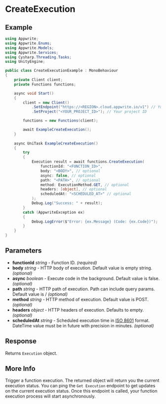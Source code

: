 # CreateExecution

## Example

```csharp
using Appwrite;
using Appwrite.Enums;
using Appwrite.Models;
using Appwrite.Services;
using Cysharp.Threading.Tasks;
using UnityEngine;

public class CreateExecutionExample : MonoBehaviour
{
    private Client client;
    private Functions functions;

    async void Start()
    {
        client = new Client()
            .SetEndpoint("https://<REGION>.cloud.appwrite.io/v1") // Your API Endpoint
            .SetProject("<YOUR_PROJECT_ID>"); // Your project ID

        functions = new Functions(client);

        await ExampleCreateExecution();
    }
    
    async UniTask ExampleCreateExecution()
    {
        try
        {
            Execution result = await functions.CreateExecution(
                functionId: "<FUNCTION_ID>",
                body: "<BODY>", // optional
                async: false, // optional
                path: "<PATH>", // optional
                method: ExecutionMethod.GET, // optional
                headers: [object], // optional
                scheduledAt: "<SCHEDULED_AT>" // optional
            );
            Debug.Log("Success: " + result);
        }
        catch (AppwriteException ex)
        {
            Debug.LogError($"Error: {ex.Message} (Code: {ex.Code})");
        }
    }
}
```

## Parameters

- **functionId** *string* - Function ID. *(required)* 
- **body** *string* - HTTP body of execution. Default value is empty string. *(optional)*
- **async** *boolean* - Execute code in the background. Default value is false. *(optional)*
- **path** *string* - HTTP path of execution. Path can include query params. Default value is / *(optional)*
- **method** *string* - HTTP method of execution. Default value is POST. *(optional)*
- **headers** *object* - HTTP headers of execution. Defaults to empty. *(optional)*
- **scheduledAt** *string* - Scheduled execution time in [ISO 8601](https://www.iso.org/iso-8601-date-and-time-format.html) format. DateTime value must be in future with precision in minutes. *(optional)*

## Response

Returns `Execution` object.
## More Info

Trigger a function execution. The returned object will return you the current execution status. You can ping the `Get Execution` endpoint to get updates on the current execution status. Once this endpoint is called, your function execution process will start asynchronously.
